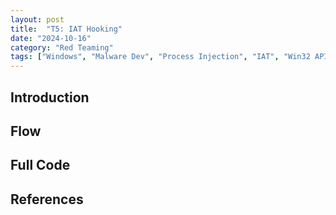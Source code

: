 ```yaml
---
layout: post
title:  "T5: IAT Hooking"
date: "2024-10-16"
category: "Red Teaming"
tags: ["Windows", "Malware Dev", "Process Injection", "IAT", "Win32 API"]
---
```


## Introduction


## Flow


## Full Code



## References
